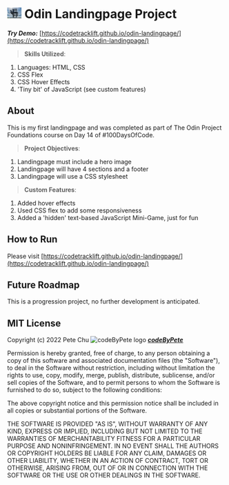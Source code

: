 # <img src='./img1.jpg' height='25px'> Odin Landingpage Project

***Try Demo:*** [https://codetracklift.github.io/odin-landingpage/](https://codetracklift.github.io/odin-landingpage/)

>**Skills Utilized**:
<ol>
    <li>Languages: HTML, CSS</li>
    <li>CSS Flex</li>
    <li>CSS Hover Effects</li>
    <li>'Tiny bit' of JavaScript (see custom features)</li>
</ol>

## About
This is my first landingpage and was completed as part of The Odin Project Foundations course on Day 14 of #100DaysOfCode.

>**Project Objectives**:
<ol>
    <li>Landingpage must include a hero image</li>
    <li>Landingpage will have 4 sections and a footer</li>
    <li>Landingpage will use a CSS stylesheet</li>
</ol>

>**Custom Features**:
<ol>
    <li>Added hover effects</li>
    <li>Used CSS flex to add some responsiveness</li>
    <li>Added a 'hidden' text-based JavaScript Mini-Game, just for fun</li>
</ol>

## How to Run
Please visit [https://codetracklift.github.io/odin-landingpage/](https://codetracklift.github.io/odin-landingpage/)

## Future Roadmap
This is a progression project, no further development is anticipated.

## MIT License

Copyright (c) 2022 Pete Chu <img src='https://codetracklift.github.io/codeTrackLift/logos/giphyPharma2Code.gif' alt='codeByPete logo' width='25'> ***[codeByPete](https://www.codebypete.com/)***

Permission is hereby granted, free of charge, to any person obtaining a copy of this software and associated documentation files (the "Software"), to deal in the Software without restriction, including without limitation the rights to use, copy, modify, merge, publish, distribute, sublicense, and/or sell copies of the Software, and to permit persons to whom the Software is furnished to do so, subject to the following conditions:

The above copyright notice and this permission notice shall be included in all copies or substantial portions of the Software.

THE SOFTWARE IS PROVIDED "AS IS", WITHOUT WARRANTY OF ANY KIND, EXPRESS OR IMPLIED, INCLUDING BUT NOT LIMITED TO THE WARRANTIES OF MERCHANTABILITY FITNESS FOR A PARTICULAR PURPOSE AND NONINFRINGEMENT. IN NO EVENT SHALL THE AUTHORS OR COPYRIGHT HOLDERS BE LIABLE FOR ANY CLAIM, DAMAGES OR OTHER LIABILITY, WHETHER IN AN ACTION OF CONTRACT, TORT OR OTHERWISE, ARISING FROM, OUT OF OR IN CONNECTION WITH THE SOFTWARE OR THE USE OR OTHER DEALINGS IN THE SOFTWARE.

